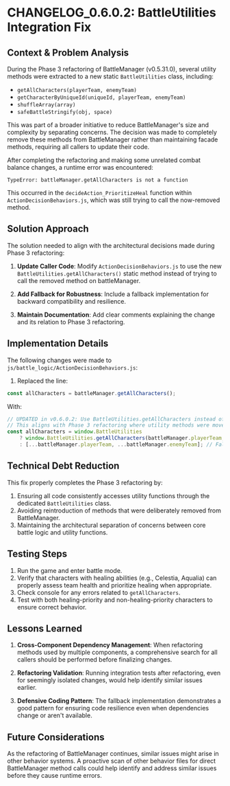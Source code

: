 # CHANGELOG_0.6.0.2: BattleUtilities Integration Fix

## Context & Problem Analysis

During the Phase 3 refactoring of BattleManager (v0.5.31.0), several utility methods were extracted to a new static `BattleUtilities` class, including:

- `getAllCharacters(playerTeam, enemyTeam)`
- `getCharacterByUniqueId(uniqueId, playerTeam, enemyTeam)`
- `shuffleArray(array)`
- `safeBattleStringify(obj, space)`

This was part of a broader initiative to reduce BattleManager's size and complexity by separating concerns. The decision was made to completely remove these methods from BattleManager rather than maintaining facade methods, requiring all callers to update their code.

After completing the refactoring and making some unrelated combat balance changes, a runtime error was encountered:

```
TypeError: battleManager.getAllCharacters is not a function
```

This occurred in the `decideAction_PrioritizeHeal` function within `ActionDecisionBehaviors.js`, which was still trying to call the now-removed method.

## Solution Approach

The solution needed to align with the architectural decisions made during Phase 3 refactoring:

1. **Update Caller Code**: Modify `ActionDecisionBehaviors.js` to use the new `BattleUtilities.getAllCharacters()` static method instead of trying to call the removed method on battleManager.

2. **Add Fallback for Robustness**: Include a fallback implementation for backward compatibility and resilience.

3. **Maintain Documentation**: Add clear comments explaining the change and its relation to Phase 3 refactoring.

## Implementation Details

The following changes were made to `js/battle_logic/ActionDecisionBehaviors.js`:

1. Replaced the line:
```javascript
const allCharacters = battleManager.getAllCharacters();
```

With:
```javascript
// UPDATED in v0.6.0.2: Use BattleUtilities.getAllCharacters instead of battleManager.getAllCharacters
// This aligns with Phase 3 refactoring where utility methods were moved out of BattleManager
const allCharacters = window.BattleUtilities
    ? window.BattleUtilities.getAllCharacters(battleManager.playerTeam, battleManager.enemyTeam)
    : [...battleManager.playerTeam, ...battleManager.enemyTeam]; // Fallback for backward compatibility
```

## Technical Debt Reduction

This fix properly completes the Phase 3 refactoring by:

1. Ensuring all code consistently accesses utility functions through the dedicated `BattleUtilities` class.
2. Avoiding reintroduction of methods that were deliberately removed from BattleManager.
3. Maintaining the architectural separation of concerns between core battle logic and utility functions.

## Testing Steps

1. Run the game and enter battle mode.
2. Verify that characters with healing abilities (e.g., Celestia, Aqualia) can properly assess team health and prioritize healing when appropriate.
3. Check console for any errors related to `getAllCharacters`.
4. Test with both healing-priority and non-healing-priority characters to ensure correct behavior.

## Lessons Learned

1. **Cross-Component Dependency Management**: When refactoring methods used by multiple components, a comprehensive search for all callers should be performed before finalizing changes.

2. **Refactoring Validation**: Running integration tests after refactoring, even for seemingly isolated changes, would help identify similar issues earlier.

3. **Defensive Coding Pattern**: The fallback implementation demonstrates a good pattern for ensuring code resilience even when dependencies change or aren't available.

## Future Considerations

As the refactoring of BattleManager continues, similar issues might arise in other behavior systems. A proactive scan of other behavior files for direct BattleManager method calls could help identify and address similar issues before they cause runtime errors.
